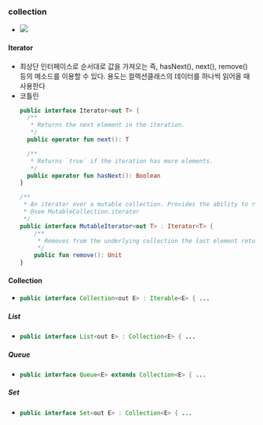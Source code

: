 ### collection
* ![](https://img1.daumcdn.net/thumb/R1280x0/?scode=mtistory2&fname=https%3A%2F%2Fblog.kakaocdn.net%2Fdn%2FmjVFA%2FbtqZBcPCt5e%2FiwtcUaOcIBEQiCRXIvqEjK%2Fimg.jpg)

#### Iterator
* 최상단 인터페이스로 순서대로 값을 가져오는 즉, hasNext(), next(), remove() 등의 메소드를 이용할 수 있다. 용도는 컬렉션클래스의 데이터를 하나씩 읽어올 때 사용한다
* 코틀린
  ```kotlin
  public interface Iterator<out T> {
    /**
     * Returns the next element in the iteration.
     */
    public operator fun next(): T

    /**
     * Returns `true` if the iteration has more elements.
     */
    public operator fun hasNext(): Boolean
  }

  /**
   * An iterator over a mutable collection. Provides the ability to remove elements while iterating.
   * @see MutableCollection.iterator
   */
  public interface MutableIterator<out T> : Iterator<T> {
      /**
       * Removes from the underlying collection the last element returned by this iterator.
       */
      public fun remove(): Unit
  }
#### Collection
* ```java
  public interface Collection<out E> : Iterable<E> { ...
##### List
* ```java
  public interface List<out E> : Collection<E> { ...
##### Queue
* ```java
  public interface Queue<E> extends Collection<E> { ...
##### Set
* ```java
  public interface Set<out E> : Collection<E> { ...

  
